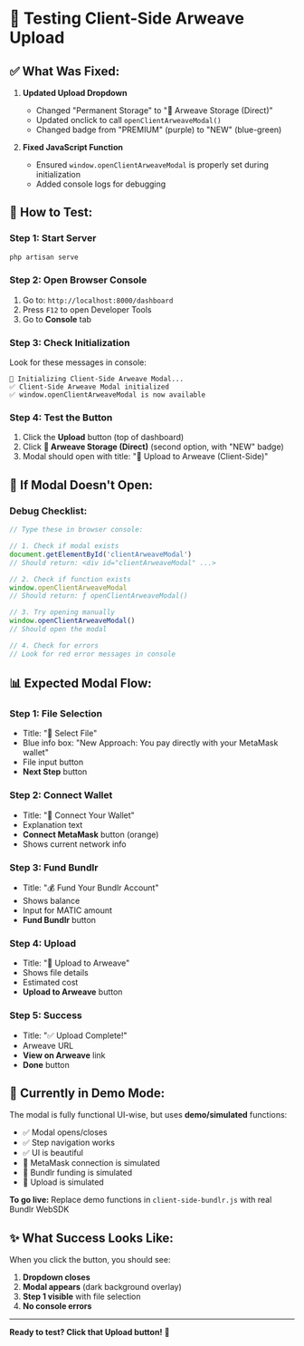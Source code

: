 # 🧪 Testing Client-Side Arweave Upload

## **✅ What Was Fixed:**

1. **Updated Upload Dropdown**
   - Changed "Permanent Storage" to "🚀 Arweave Storage (Direct)"
   - Updated onclick to call `openClientArweaveModal()`
   - Changed badge from "PREMIUM" (purple) to "NEW" (blue-green)

2. **Fixed JavaScript Function**
   - Ensured `window.openClientArweaveModal` is properly set during initialization
   - Added console logs for debugging

## **🧪 How to Test:**

### **Step 1: Start Server**
```bash
php artisan serve
```

### **Step 2: Open Browser Console**
1. Go to: `http://localhost:8000/dashboard`
2. Press `F12` to open Developer Tools
3. Go to **Console** tab

### **Step 3: Check Initialization**
Look for these messages in console:
```
🚀 Initializing Client-Side Arweave Modal...
✅ Client-Side Arweave Modal initialized
✅ window.openClientArweaveModal is now available
```

### **Step 4: Test the Button**
1. Click the **Upload** button (top of dashboard)
2. Click **🚀 Arweave Storage (Direct)** (second option, with "NEW" badge)
3. Modal should open with title: "🚀 Upload to Arweave (Client-Side)"

## **🐛 If Modal Doesn't Open:**

### **Debug Checklist:**
```javascript
// Type these in browser console:

// 1. Check if modal exists
document.getElementById('clientArweaveModal')
// Should return: <div id="clientArweaveModal" ...>

// 2. Check if function exists
window.openClientArweaveModal
// Should return: ƒ openClientArweaveModal()

// 3. Try opening manually
window.openClientArweaveModal()
// Should open the modal

// 4. Check for errors
// Look for red error messages in console
```

## **📊 Expected Modal Flow:**

### **Step 1: File Selection**
- Title: "📄 Select File"
- Blue info box: "New Approach: You pay directly with your MetaMask wallet"
- File input button
- **Next Step** button

### **Step 2: Connect Wallet**
- Title: "🔗 Connect Your Wallet"
- Explanation text
- **Connect MetaMask** button (orange)
- Shows current network info

### **Step 3: Fund Bundlr**
- Title: "💰 Fund Your Bundlr Account"
- Shows balance
- Input for MATIC amount
- **Fund Bundlr** button

### **Step 4: Upload**
- Title: "🚀 Upload to Arweave"
- Shows file details
- Estimated cost
- **Upload to Arweave** button

### **Step 5: Success**
- Title: "✅ Upload Complete!"
- Arweave URL
- **View on Arweave** link
- **Done** button

## **🎯 Currently in Demo Mode:**

The modal is fully functional UI-wise, but uses **demo/simulated** functions:
- ✅ Modal opens/closes
- ✅ Step navigation works
- ✅ UI is beautiful
- 🔶 MetaMask connection is simulated
- 🔶 Bundlr funding is simulated
- 🔶 Upload is simulated

**To go live:** Replace demo functions in `client-side-bundlr.js` with real Bundlr WebSDK

## **✨ What Success Looks Like:**

When you click the button, you should see:
1. **Dropdown closes**
2. **Modal appears** (dark background overlay)
3. **Step 1 visible** with file selection
4. **No console errors**

---

**Ready to test? Click that Upload button!** 🚀
